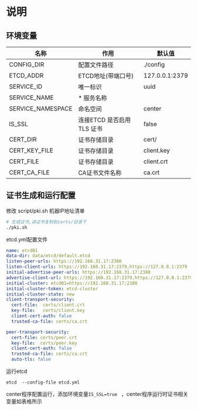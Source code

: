 # 说明
## 环境变量

| 名称                | 作用           | 默认值            |
|-------------------|--------------|----------------|
| CONFIG_DIR        | 配置文件路径       | ./config       |
| ETCD_ADDR         | ETCD地址(带端口号) |127.0.0.1:2379|
| SERVICE_ID        | 唯一标识         | uuid           |
| SERVICE_NAME      | * 服务名称       |                |
| SERVICE_NAMESPACE | 命名空间         | center         |
| IS_SSL             | 连接ETCD 是否启用TLS 证书 | false      |
| CERT_DIR           | 证书存储目录          | cert/      |
| CERT_KEY_FILE      | 证书存储目录          | client.key |
| CERT_FILE          | 证书存储目录          | client.crt |
| CERT_CA_FILE       | CA证书文件名称        | ca.crt     |


## 证书生成和运行配置
修改 script/pki.sh  机器IP地址清单
```bash 
# 生成证书,讲证书复制到certs/目录下
./pki.sh
```

etcd.yml配置文件
```yaml
name: etcd01
data-dir: data/etcd/default.etcd
listen-peer-urls: https://192.168.31.17:2380
listen-client-urls: https://192.168.31.17:2379,https://127.0.0.1:2379
initial-advertise-peer-urls: https://192.168.31.17:2380
advertise-client-url: https://192.168.31.17:2379,https://127.0.0.1:2379
initial-cluster: etcd01=https://192.168.31.17:2380
initial-cluster-token: etcd-cluster
initial-cluster-state: new
client-transport-security: 
  cert-file:  certs/client.crt
  key-file:   certs/client.key
  client-cert-auth: false
  trusted-ca-file: certs/ca.crt

peer-transport-security:
  cert-file: certs/peer.crt
  key-file:  certs/peer.key
  client-cert-auth: false
  trusted-ca-file: certs/ca.crt
  auto-tls: false
```

运行etcd
```
etcd  --config-file etcd.yml
```

center程序配置运行，添加环境变量```IS_SSL=true ``` ，center程序运行时证书相关变量如表格所示

